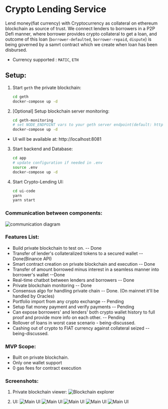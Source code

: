 # Crypto Lending Service

Lend money(fiat currency) with Cryptocurrency as collateral on ethereum blockchain as source of trust.
We connect lenders to borrowers in a P2P Defi manner, where borrower provides crypto collateral to get a loan, and outcome of this loan (`borrower-defaulted`, `borrower-repaid`, `dispute`) is being governed by a samrt contract which we create when loan has been disbursed.

- Currency supported : `MATIC`, `ETH`

## Setup:
1. Start `geth` the private blockchain:
    ```sh
    cd geth
    docker-compose up -d
    ```
2. [Optional] Setup blockchain server monitoring:
    ```sh
    cd geth-monitoring
    # set NODE_ENDPOINT vars to your geth server endpoint(default: http://localhost:8545)
    docker-compose up -d
    ```
- UI will be available at: http://localhost:8081

3. Start backend and Database:
    ```sh
    cd app
    # update configuration if needed in .env
    source .env
    docker-compose up -d
    ```

4. Start Crypto-Lending UI:
    ```sh
    cd ui-code 
    yarn
    yarn start
    ```

### Communication between components:
![communication diagram](./static/crypto-lending-comm.png)


### Features List:
- Build private blockchain to test on. -- Done
- Transfer of lender's collateralized tokens to a secured wallet -- Done(Binance API)
- Smart contract creation on private blockchain and execution -- Done
- Transfer of amount borrowed minus interest in a seamless manner into borrower's wallet --Done
- Real-time chatbot between lenders and borrowers -- Done
- Private blockchain monitoring -- Done
- Consensus algo for handling private chain -- Done. (On mainnet it'll be handled by Oracles)
- Portfolio import from any crypto exchange -- Pending
- Setup fiat money payment and verify payments -- Pending
- Can expose borrowers' and lenders' both crypto wallet history to full proof and provide more info on each other. -- Pending
- Rollover of loans in worst case scenario - being-discussed.
- Cashing out of crypto to FIAT currency against collateral seized -- being-discussed.

### MVP Scope:
- Built on private blockchain.
- Only one wallet support
- 0 gas fees for contract execution


### Screenshots:
1. Private blockchain viewer:
![Blockchain explorer](./static/blockchain-explorer.png)

2. UI:
![Main UI](./static/crypto-lending-ui5.png)
![Main UI](./static/crypto-lending-ui1.png)
![Main UI](./static/crypto-lending-ui2.png)
![Main UI](./static/crypto-lending-ui3.png)
![Main UI](./static/crypto-lending-ui4.png)





